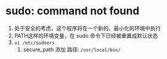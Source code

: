 # sudo: command not found
1. 处于安全的考虑，这个程序将在一个新的、最小化的环境中执行
2. PATH这样的环境变量，在 sudo 命令下已经被重置成默认状态
3. `vi /etc/sudoers`
   1. secure_path 添加 路径: `/usr/local/bin/`